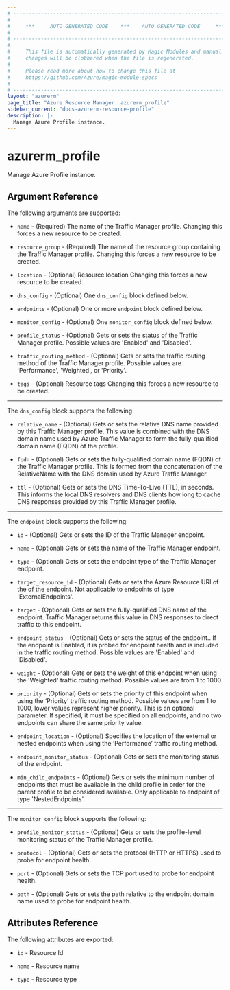 ```yaml
---
# ----------------------------------------------------------------------------
#
#     ***     AUTO GENERATED CODE    ***    AUTO GENERATED CODE     ***
#
# ----------------------------------------------------------------------------
#
#     This file is automatically generated by Magic Modules and manual
#     changes will be clobbered when the file is regenerated.
#
#     Please read more about how to change this file at
#     https://github.com/Azure/magic-module-specs
#
# ----------------------------------------------------------------------------
layout: "azurerm"
page_title: "Azure Resource Manager: azurerm_profile"
sidebar_current: "docs-azurerm-resource-profile"
description: |-
  Manage Azure Profile instance.
---
```


# azurerm_profile

Manage Azure Profile instance.


## Argument Reference

The following arguments are supported:

* `name` - (Required) The name of the Traffic Manager profile. Changing this forces a new resource to be created.

* `resource_group` - (Required) The name of the resource group containing the Traffic Manager profile. Changing this forces a new resource to be created.

* `location` - (Optional) Resource location Changing this forces a new resource to be created.

* `dns_config` - (Optional) One `dns_config` block defined below.

* `endpoints` - (Optional) One or more `endpoint` block defined below.

* `monitor_config` - (Optional) One `monitor_config` block defined below.

* `profile_status` - (Optional) Gets or sets the status of the Traffic Manager profile.  Possible values are 'Enabled' and 'Disabled'.

* `traffic_routing_method` - (Optional) Gets or sets the traffic routing method of the Traffic Manager profile.  Possible values are 'Performance', 'Weighted', or 'Priority'.

* `tags` - (Optional) Resource tags Changing this forces a new resource to be created.

---

The `dns_config` block supports the following:

* `relative_name` - (Optional) Gets or sets the relative DNS name provided by this Traffic Manager profile.  This value is combined with the DNS domain name used by Azure Traffic Manager to form the fully-qualified domain name (FQDN) of the profile.

* `fqdn` - (Optional) Gets or sets the fully-qualified domain name (FQDN) of the Traffic Manager profile.  This is formed from the concatenation of the RelativeName with the DNS domain used by Azure Traffic Manager.

* `ttl` - (Optional) Gets or sets the DNS Time-To-Live (TTL), in seconds.  This informs the local DNS resolvers and DNS clients how long to cache DNS responses provided by this Traffic Manager profile.

---

The `endpoint` block supports the following:

* `id` - (Optional) Gets or sets the ID of the Traffic Manager endpoint.

* `name` - (Optional) Gets or sets the name of the Traffic Manager endpoint.

* `type` - (Optional) Gets or sets the endpoint type of the Traffic Manager endpoint.

* `target_resource_id` - (Optional) Gets or sets the Azure Resource URI of the of the endpoint.  Not applicable to endpoints of type 'ExternalEndpoints'.

* `target` - (Optional) Gets or sets the fully-qualified DNS name of the endpoint.  Traffic Manager returns this value in DNS responses to direct traffic to this endpoint.

* `endpoint_status` - (Optional) Gets or sets the status of the endpoint..  If the endpoint is Enabled, it is probed for endpoint health and is included in the traffic routing method.  Possible values are 'Enabled' and 'Disabled'.

* `weight` - (Optional) Gets or sets the weight of this endpoint when using the 'Weighted' traffic routing method. Possible values are from 1 to 1000.

* `priority` - (Optional) Gets or sets the priority of this endpoint when using the ‘Priority’ traffic routing method. Possible values are from 1 to 1000, lower values represent higher priority. This is an optional parameter.  If specified, it must be specified on all endpoints, and no two endpoints can share the same priority value.

* `endpoint_location` - (Optional) Specifies the location of the external or nested endpoints when using the ‘Performance’ traffic routing method.

* `endpoint_monitor_status` - (Optional) Gets or sets the monitoring status of the endpoint.

* `min_child_endpoints` - (Optional) Gets or sets the minimum number of endpoints that must be available in the child profile in order for the parent profile to be considered available. Only applicable to endpoint of type 'NestedEndpoints'.

---

The `monitor_config` block supports the following:

* `profile_monitor_status` - (Optional) Gets or sets the profile-level monitoring status of the Traffic Manager profile.

* `protocol` - (Optional) Gets or sets the protocol (HTTP or HTTPS) used to probe for endpoint health.

* `port` - (Optional) Gets or sets the TCP port used to probe for endpoint health.

* `path` - (Optional) Gets or sets the path relative to the endpoint domain name used to probe for endpoint health.

## Attributes Reference

The following attributes are exported:

* `id` - Resource Id

* `name` - Resource name

* `type` - Resource type

